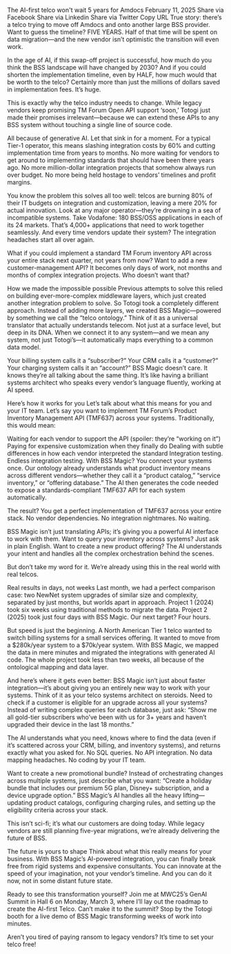 The AI-first telco won't wait 5 years for Amdocs
February 11, 2025
Share via Facebook
Share via Linkedin
Share via Twitter
Copy URL
True story: there’s a telco trying to move off Amdocs and onto another large BSS provider. Want to guess the timeline? FIVE YEARS. Half of that time will be spent on data migration—and the new vendor isn’t optimistic the transition will even work.

In the age of AI, if this swap-off project is successful, how much do you think the BSS landscape will have changed by 2030? And if you could shorten the implementation timeline, even by HALF, how much would that be worth to the telco? Certainly more than just the millions of dollars saved in implementation fees. It’s huge.

This is exactly why the telco industry needs to change. While legacy vendors keep promising TM Forum Open API support ‘soon,’ Totogi just made their promises irrelevant—because we can extend these APIs to any BSS system without touching a single line of source code.

All because of generative AI.
Let that sink in for a moment. For a typical Tier-1 operator, this means slashing integration costs by 60% and cutting implementation time from years to months. No more waiting for vendors to get around to implementing standards that should have been there years ago. No more million-dollar integration projects that somehow always run over budget. No more being held hostage to vendors’ timelines and profit margins.

You know the problem this solves all too well: telcos are burning 80% of their IT budgets on integration and customization, leaving a mere 20% for actual innovation. Look at any major operator—they’re drowning in a sea of incompatible systems. Take Vodafone: 180 BSS/OSS applications in each of its 24 markets. That’s 4,000+ applications that need to work together seamlessly. And every time vendors update their system? The integration headaches start all over again.

What if you could implement a standard TM Forum inventory API across your entire stack next quarter, not years from now? Want to add a new customer-management API? It becomes only days of work, not months and months of complex integration projects. Who doesn’t want that?

How we made the impossible possible
Previous attempts to solve this relied on building ever-more-complex middleware layers, which just created another integration problem to solve. So Totogi took a completely different approach. Instead of adding more layers, we created BSS Magic—powered by something we call the “telco ontology.” Think of it as a universal translator that actually understands telecom. Not just at a surface level, but deep in its DNA. When we connect it to any system—and we mean any system, not just Totogi’s—it automatically maps everything to a common data model.

Your billing system calls it a “subscriber?” Your CRM calls it a “customer?” Your charging system calls it an “account?” BSS Magic doesn’t care. It knows they’re all talking about the same thing. It’s like having a brilliant systems architect who speaks every vendor’s language fluently, working at AI speed.

Here’s how it works for you
Let’s talk about what this means for you and your IT team. Let’s say you want to implement TM Forum’s Product Inventory Management API (TMF637) across your systems. Traditionally, this would mean:

Waiting for each vendor to support the API (spoiler: they’re “working on it”)
Paying for expensive customization when they finally do
Dealing with subtle differences in how each vendor interpreted the standard
Integration testing. Endless integration testing.
With BSS Magic? You connect your systems once. Our ontology already understands what product inventory means across different vendors—whether they call it a “product catalog,” “service inventory,” or “offering database.” The AI then generates the code needed to expose a standards-compliant TMF637 API for each system automatically.

The result? You get a perfect implementation of TMF637 across your entire stack. No vendor dependencies. No integration nightmares. No waiting.

BSS Magic isn’t just translating APIs; it’s giving you a powerful AI interface to work with them. Want to query your inventory across systems? Just ask in plain English. Want to create a new product offering? The AI understands your intent and handles all the complex orchestration behind the scenes.

But don’t take my word for it. We’re already using this in the real world with real telcos.

Real results in days, not weeks
Last month, we had a perfect comparison case: two NewNet system upgrades of similar size and complexity, separated by just months, but worlds apart in approach. Project 1 (2024) took six weeks using traditional methods to migrate the data. Project 2 (2025) took just four days with BSS Magic. Our next target? Four hours.

But speed is just the beginning. A North American Tier 1 telco wanted to switch billing systems for a small services offering. It wanted to move from a $280k/year system to a $70k/year system. With BSS Magic, we mapped the data in mere minutes and migrated the integrations with generated AI code. The whole project took less than two weeks, all because of the ontological mapping and data layer.

And here’s where it gets even better: BSS Magic isn’t just about faster integration—it’s about giving you an entirely new way to work with your systems. Think of it as your telco systems architect on steroids. Need to check if a customer is eligible for an upgrade across all your systems? Instead of writing complex queries for each database, just ask: “Show me all gold-tier subscribers who’ve been with us for 3+ years and haven’t upgraded their device in the last 18 months.”

The AI understands what you need, knows where to find the data (even if it’s scattered across your CRM, billing, and inventory systems), and returns exactly what you asked for. No SQL queries. No API integration. No data mapping headaches. No coding by your IT team.

Want to create a new promotional bundle? Instead of orchestrating changes across multiple systems, just describe what you want: “Create a holiday bundle that includes our premium 5G plan, Disney+ subscription, and a device upgrade option.” BSS Magic’s AI handles all the heavy lifting—updating product catalogs, configuring charging rules, and setting up the eligibility criteria across your stack.

This isn’t sci-fi; it’s what our customers are doing today. While legacy vendors are still planning five-year migrations, we’re already delivering the future of BSS.

The future is yours to shape
Think about what this really means for your business. With BSS Magic’s AI-powered integration, you can finally break free from rigid systems and expensive consultants. You can innovate at the speed of your imagination, not your vendor’s timeline. And you can do it now, not in some distant future state.

Ready to see this transformation yourself? Join me at MWC25’s GenAI Summit in Hall 6 on Monday, March 3, where I’ll lay out the roadmap to create the AI-first Telco. Can’t make it to the summit? Stop by the Totogi booth for a live demo of BSS Magic transforming weeks of work into minutes.

Aren’t you tired of paying ransom to legacy vendors? It’s time to set your telco free!